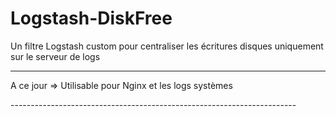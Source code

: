 # Logstash-DiskFree
Un filtre Logstash custom pour centraliser les écritures disques uniquement sur le serveur de logs

-----------------------------------------------------------------------
<p>A ce jour => Utilisable pour Nginx et les logs systèmes</p>
-----------------------------------------------------------------------
